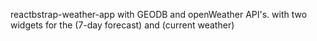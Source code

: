 reactbstrap-weather-app with GEODB and openWeather API's.
with two widgets for the (7-day forecast) and (current weather)
